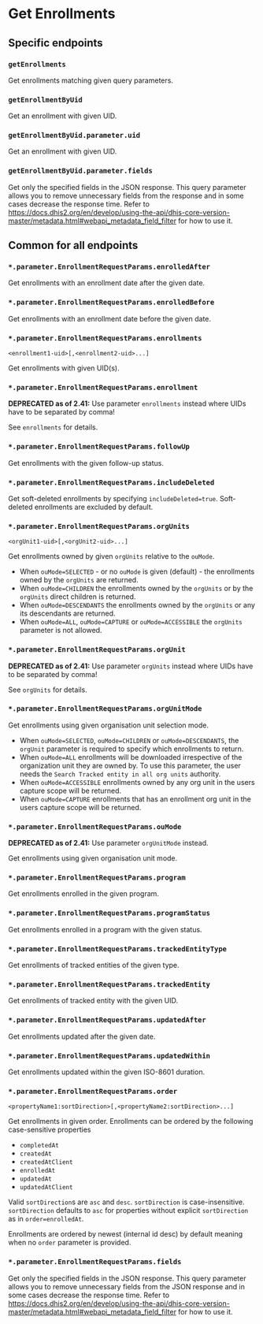 # Get Enrollments

## Specific endpoints

### `getEnrollments`

Get enrollments matching given query parameters.

### `getEnrollmentByUid`

Get an enrollment with given UID.

### `getEnrollmentByUid.parameter.uid`

Get an enrollment with given UID.

### `getEnrollmentByUid.parameter.fields`

Get only the specified fields in the JSON response. This query parameter allows you to remove
unnecessary fields from
the response and in some cases decrease the response time. Refer to
https://docs.dhis2.org/en/develop/using-the-api/dhis-core-version-master/metadata.html#webapi_metadata_field_filter
for how to use it.

## Common for all endpoints

### `*.parameter.EnrollmentRequestParams.enrolledAfter`

Get enrollments with an enrollment date after the given date.

### `*.parameter.EnrollmentRequestParams.enrolledBefore`

Get enrollments with an enrollment date before the given date.

### `*.parameter.EnrollmentRequestParams.enrollments`

`<enrollment1-uid>[,<enrollment2-uid>...]`

Get enrollments with given UID(s).

### `*.parameter.EnrollmentRequestParams.enrollment`

**DEPRECATED as of 2.41:** Use parameter `enrollments` instead where UIDs have to be separated by
comma!

See `enrollments` for details.

### `*.parameter.EnrollmentRequestParams.followUp`

Get enrollments with the given follow-up status.

### `*.parameter.EnrollmentRequestParams.includeDeleted`

Get soft-deleted enrollments by specifying `includeDeleted=true`. Soft-deleted enrollments are
excluded by default.

### `*.parameter.EnrollmentRequestParams.orgUnits`

`<orgUnit1-uid>[,<orgUnit2-uid>...]`

Get enrollments owned by given `orgUnits` relative to the `ouMode`. 
- When `ouMode=SELECTED` - or no `ouMode` is given (default) - the enrollments owned by the `orgUnits` are returned.
- When `ouMode=CHILDREN` the enrollments owned by the `orgUnits` or by the `orgUnits` direct children is returned.
- When `ouMode=DESCENDANTS` the enrollments owned by the `orgUnits` or any its descendants are returned.
- When `ouMode=ALL`, `ouMode=CAPTURE` or `ouMode=ACCESSIBLE` the `orgUnits` parameter is not allowed.

### `*.parameter.EnrollmentRequestParams.orgUnit`

**DEPRECATED as of 2.41:** Use parameter `orgUnits` instead where UIDs have to be separated by
comma!

See `orgUnits` for details.

### `*.parameter.EnrollmentRequestParams.orgUnitMode`

Get enrollments using given organisation unit selection mode.
- When `ouMode=SELECTED`, `ouMode=CHILDREN` or `ouMode=DESCENDANTS`, the `orgUnit` parameter is required to specify which enrollments to return.
- When `ouMode=ALL` enrollments will be downloaded irrespective of the organization unit they are owned by. To use this parameter, the user needs the `Search Tracked entity in all org units` authority.
- When `ouMode=ACCESSIBLE` enrollments owned by any org unit in the users capture scope will be returned.
- When `ouMode=CAPTURE` enrollments that has an enrollment org unit in the users capture scope will be returned.

### `*.parameter.EnrollmentRequestParams.ouMode`

**DEPRECATED as of 2.41:** Use parameter `orgUnitMode` instead.

Get enrollments using given organisation unit mode.

### `*.parameter.EnrollmentRequestParams.program`

Get enrollments enrolled in the given program.

### `*.parameter.EnrollmentRequestParams.programStatus`

Get enrollments enrolled in a program with the given status.

### `*.parameter.EnrollmentRequestParams.trackedEntityType`

Get enrollments of tracked entities of the given type.

### `*.parameter.EnrollmentRequestParams.trackedEntity`

Get enrollments of tracked entity with the given UID.

### `*.parameter.EnrollmentRequestParams.updatedAfter`

Get enrollments updated after the given date.

### `*.parameter.EnrollmentRequestParams.updatedWithin`

Get enrollments updated within the given ISO-8601 duration.

### `*.parameter.EnrollmentRequestParams.order`

`<propertyName1:sortDirection>[,<propertyName2:sortDirection>...]`

Get enrollments in given order. Enrollments can be ordered by the following case-sensitive
properties

* `completedAt`
* `createdAt`
* `createdAtClient`
* `enrolledAt`
* `updatedAt`
* `updatedAtClient`

Valid `sortDirection`s are `asc` and `desc`. `sortDirection` is case-insensitive. `sortDirection`
defaults to `asc` for properties without explicit `sortDirection` as in `order=enrolledAt`.

Enrollments are ordered by newest (internal id desc) by default meaning when no `order` parameter is
provided.

### `*.parameter.EnrollmentRequestParams.fields`

Get only the specified fields in the JSON response. This query parameter allows you to remove
unnecessary fields from
the JSON response and in some cases decrease the response time. Refer to
https://docs.dhis2.org/en/develop/using-the-api/dhis-core-version-master/metadata.html#webapi_metadata_field_filter
for how to use it.
